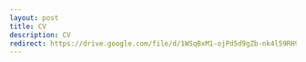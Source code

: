 ```yaml
---
layout: post
title: CV
description: CV
redirect: https://drive.google.com/file/d/1WSqBxM1-ojPd5d9gZb-nk4l59RH9przm/view?usp=sharing
---
```

